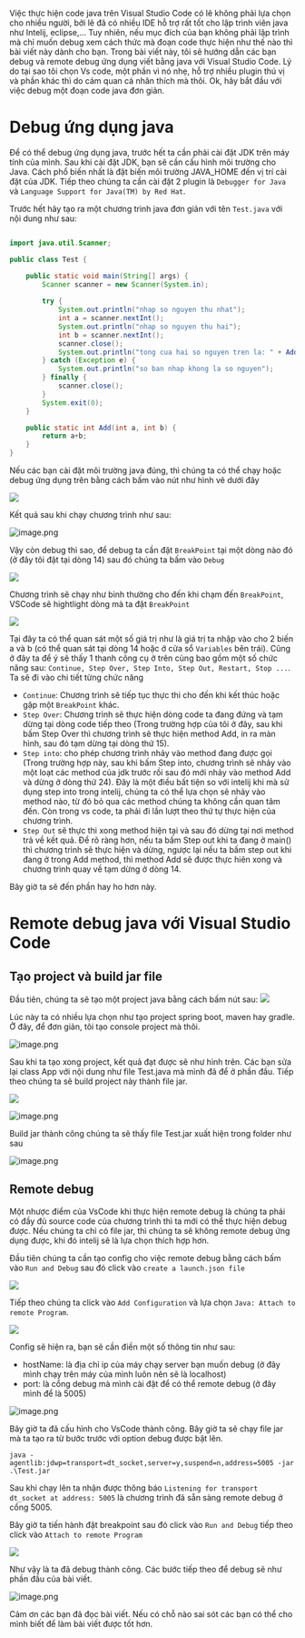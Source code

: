 Việc thực hiện code java trên Visual Studio Code có lẽ không phải lựa chọn cho nhiều người, bởi lẽ đã có nhiều IDE hỗ trợ rất tốt cho lập trình viên java như Intelij, eclipse,... Tuy nhiên, nếu mục đích của bạn không phải lập trình mà chỉ muốn debug xem cách thức mà đoạn code thực hiện như thế nào thì bài viết này dành cho bạn. Trong bài viết này, tôi sẽ hướng dẫn các bạn debug và remote debug ứng dụng viết bằng java với Visual Studio Code. Lý do tại sao tôi chọn Vs code, một phần vì nó nhẹ, hỗ trợ nhiều plugin thú vị và phần khác thì do cảm quan cá nhân thích mà thôi. Ok, hãy bắt đầu với việc debug một đoạn code java đơn giản.

# Debug ứng dụng java
Để có thể debug ứng dụng java, trước hết ta cần phải cài đặt JDK trên máy tính của mình.  Sau khi cài đặt JDK, bạn sẽ cần cấu hình môi trường cho Java. Cách phổ biến nhất là đặt biến môi trường JAVA_HOME đến vị trí cài đặt của JDK. Tiếp theo chúng ta cần cài đặt 2 plugin là `Debugger for Java` và `Language Support for Java(TM) by Red Hat`. 

Trước hết hãy tạo ra một chương trình java đơn giản với tên `Test.java` với nội dung như sau:

```java

import java.util.Scanner;

public class Test {

    public static void main(String[] args) {
        Scanner scanner = new Scanner(System.in);
        
        try {
            System.out.println("nhap so nguyen thu nhat");
            int a = scanner.nextInt();
            System.out.println("nhap so nguyen thu hai");
            int b = scanner.nextInt();
            scanner.close();
            System.out.println("tong cua hai so nguyen tren la: " + Add(a, b));
        } catch (Exception e) {
            System.out.println("so ban nhap khong la so nguyen");
        } finally {
            scanner.close();
        }
        System.exit(0);
    }

    public static int Add(int a, int b) {
        return a+b;
    }
}
```

Nếu các bạn cài đặt môi trường java đúng, thì chúng ta có thể chạy hoặc debug ứng dụng trên bằng cách bấm vào nút như hình vẽ dưới đây

![](https://images.viblo.asia/d82601c4-ba4c-4c0a-b8b7-21f253ff40ed.png)

Kết quả sau khi chạy chương trình như sau:

![image.png](https://images.viblo.asia/678a6a53-086d-4bb5-9be3-dff30dc107f9.png)

Vậy còn debug thì sao, để debug ta cần đặt `BreakPoint` tại một dòng nào đó (ở đây tôi đặt tại dòng 14) sau đó chúng ta bấm vào `Debug`

![](https://images.viblo.asia/0c40af9d-f01e-4a46-a592-b6db7d0bf70d.png)


Chương trình sẽ chạy như bình thường cho đến khi chạm đến `BreakPoint`, VSCode sẽ hightlight dòng mà ta đặt `BreakPoint`

![](https://images.viblo.asia/f74517d0-215f-4e75-9659-5ab6d994b2ab.png)

Tại đây ta có thể quan sát một số giá trị như là giá trị ta nhập vào cho 2 biến a và b (có thể quan sát tại dòng 14 hoặc ở cửa sổ `Variables` bên trái). Cũng ở đây ta để ý sẽ thấy 1 thanh công cụ ở trên cùng bao gồm một số chức năng sau: `Continue, Step Over,
Step Into, Step Out, Restart, Stop ...`. Ta sẽ đi vào chi tiết từng chức năng

* `Continue`: Chương trình sẽ tiếp tục thực thi cho đến khi kết thúc hoặc gặp một `BreakPoint` khác.
* `Step Over`: Chương trình sẽ thực hiện dòng code ta đang đứng và tạm dừng tại dòng code tiếp theo (Trong trường hợp của tôi ở đây, sau khi bấm Step Over thì chương trình sẽ thực hiện method Add, in ra màn hình, sau đó tạm dừng tại dòng thứ 15).
* `Step into`: cho phép chương trình nhảy vào method đang được gọi (Trong trường hợp này, sau khi bấm Step into, chương trình sẽ nhảy vào một loạt các method của jdk trước rồi sau đó mới nhảy vào method Add và dừng ở dòng thứ 24). Đây là một điều bất tiện so với intelij khi mà sử dụng step into trong intelij, chúng ta có thể lựa chọn sẽ nhảy vào method nào, từ đó bỏ qua các method chúng ta không cần quan tâm đến. Còn trong vs code, ta phải đi lần lượt theo thứ tự thực hiện của chương trình.
*  `Step Out` sẽ thực thi xong method hiện tại và sau đó dừng tại nơi method trả về kết quả. Để rõ ràng hơn, nếu ta bấm Step out khi ta đang ở main() thì chương trình sẽ thực hiện và dừng, ngược lại nếu ta bấm step out khi đang ở trong Add method, thì method Add sẽ được thực hiên xong và chương trình quay về tạm dừng ở dòng 14.

Bây giờ ta sẽ đến phần hay ho hơn này. 

# Remote debug java với Visual Studio Code
## Tạo project và build jar file
Đầu tiên, chúng ta sẽ tạo một project java bằng cách bấm nút sau:
![](https://images.viblo.asia/c34e5332-0f56-4cde-aefb-d2e4040d03b6.png)

Lúc này ta có nhiều lựa chọn như tạo project spring boot, maven hay gradle. Ở đây, để đơn giản, tôi tạo console project mà thôi. 

![image.png](https://images.viblo.asia/8ba65199-96d7-450d-8651-a13f897c4680.png)

Sau khi ta tạo xong project, kết quả đạt được sẽ như hình trên. Các bạn sửa lại class App với nội dung như file Test.java mà mình đã để ở phần đầu. Tiếp theo chúng ta sẽ build project này thành file jar. 

![](https://images.viblo.asia/933f9d75-73b4-4c45-bd20-b517c80a5dd8.png)

![image.png](https://images.viblo.asia/2c10a564-c5bd-484c-bb4c-c22f6a6385ca.png)

Build jar thành công chúng ta sẽ thấy file Test.jar xuất hiện trong folder như sau

![image.png](https://images.viblo.asia/f43b2fb0-ac77-4b2b-9fdf-0824e29cb11f.png)

## Remote debug

Một nhược điểm của VsCode khi thực hiện remote debug là chúng ta phải có đầy đủ source code của chương trình thì ta mới có thể thực hiện debug được. Nếu chúng ta chỉ có file jar, thì chúng ta sẽ không remote debug ứng dụng được, khi đó intelij sẽ là lựa chọn thích hợp hơn.

Đầu tiên chúng ta cần tạo config cho việc remote debug bằng cách bấm vào `Run and Debug` sau đó click vào `create a launch.json file`

![](https://images.viblo.asia/6d2fb08b-8250-4afa-b387-b25642c8f8d3.png)

Tiếp theo chúng ta click vào `Add Configuration`  và lựa chọn `Java: Attach to remote Program`.

![](https://images.viblo.asia/48385703-1c1a-471d-940a-9a6db9928bae.png)

Config sẽ hiện ra, bạn sẽ cần điền một số thông tin như sau:

* hostName: là địa chỉ ip của máy chạy server bạn muốn debug (ở đây mình chạy trên máy của mình luôn nên sẽ là localhost)
* port: là cổng debug mà mình cài đặt để có thể remote debug (ở đây mình để là 5005)

![image.png](https://images.viblo.asia/2e1862b8-c18c-4655-b8e7-f0dfa9658aa0.png)

Bây giờ ta đã cấu hình cho VsCode thành công. Bây giờ ta sẽ chạy file jar mà ta tạo ra từ bước trước với option debug được bật lên.

```
java -agentlib:jdwp=transport=dt_socket,server=y,suspend=n,address=5005 -jar .\Test.jar
```

Sau khi chạy lên ta nhận được thông báo `Listening for transport dt_socket at address: 5005` là chương trình đã sẵn sàng remote debug ở cổng 5005. 

Bây giờ ta tiến hành đặt breakpoint sau đó click vào `Run and Debug` tiếp theo click vào `Attach to remote Program`

![](https://images.viblo.asia/639dcfb0-8a8c-4efe-87bb-8a48bbaa8113.png)

Như vậy là ta đã debug thành công. Các bước tiếp theo để debug sẽ như phần đầu của bài viết.

![image.png](https://images.viblo.asia/761ec312-b306-4bcc-a6a5-8f02bbe0be8d.png)

Cảm ơn các bạn đã đọc bài viết. Nếu có chỗ nào sai sót các bạn có thể cho mình biết để làm bài viết được tốt hơn.